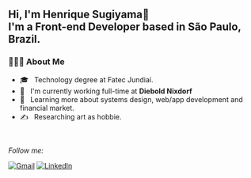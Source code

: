 <h2> Hi, I'm Henrique Sugiyama👋 </br>
 I'm a Front-end Developer based in São Paulo, Brazil.
</h2>


<h3> 👨🏻‍💻 About Me </h3>

- 🎓 &nbsp; Technology degree at Fatec Jundiaí.
- 💼 &nbsp; I'm currently working full-time at **Diebold Nixdorf**
- 🌱 &nbsp; Learning more about systems design, web/app development and financial market.
- ✍️ &nbsp; Researching art as hobbie.

<br/>

<i>Follow me:</i><br>

[![Gmail](https://img.shields.io/badge/-GMAIL-D14836?style=for-the-badge&logo=gmail&logoColor=white)](mailto:sugiyamaho@gmail.com)
[![LinkedIn](https://img.shields.io/badge/-LINKEDIN-0077B5?style=for-the-badge&logo=linkedin&logoColor=white)](https://www.linkedin.com/in/henrique-sugiyama/)
